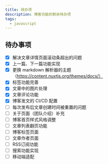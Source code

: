 ```yaml
---
title: 待办项
description: 博客功能的剩余待办项
tags:
  - javascript
---
```


## 待办事项

- [x] 解决文章详情页面滚动条超出的问题
- [x] 上一篇、下一篇功能实现
- [x] 更换 markdown 解析器的主题（https://content.nuxtjs.org/themes/docs/）
- [x] 标签功能完善
- [x] 文章中的图片处理
- [x] 文章评论功能
- [x] 博客发文的 CI/CD 配置
- [ ] 每次发布后文章创建时间被重置的问题
- [ ] 关于页面（团队介绍）补充
- [ ] 博客首页样式风格调整
- [ ] 文章列表翻页功能
- [ ] 博客标签页面
- [ ] 文章作者页面
- [ ] RSS订阅功能
- [ ] 搜索功能实现
- [ ] 移动端适配

<nuxt-img width="300" src="/images/logo.png" />
